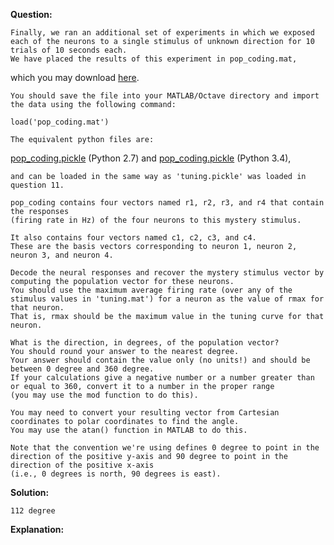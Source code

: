 <b>Question:</b>
```
Finally, we ran an additional set of experiments in which we exposed each of the neurons to a single stimulus of unknown direction for 10 trials of 10 seconds each. 
We have placed the results of this experiment in pop_coding.mat, 
```
which you may download <a href="https://spark-public.s3.amazonaws.com/compneuro/code/quiz3/pop_coding.mat">here</a>. 
```
You should save the file into your MATLAB/Octave directory and import the data using the following command: 
```
```
load('pop_coding.mat')
```
```
The equivalent python files are: 
```
<a href="https://d396qusza40orc.cloudfront.net/compneuro/code/quiz3/python/2.7/pop_coding.pickle">pop_coding.pickle</a> (Python 2.7) and <a href="https://d396qusza40orc.cloudfront.net/compneuro/code/quiz3/python/3.4/pop_coding.pickle">pop_coding.pickle</a> (Python 3.4),
``` 
and can be loaded in the same way as 'tuning.pickle' was loaded in question 11. 
```
```
pop_coding contains four vectors named r1, r2, r3, and r4 that contain the responses 
(firing rate in Hz) of the four neurons to this mystery stimulus. 

It also contains four vectors named c1, c2, c3, and c4. 
These are the basis vectors corresponding to neuron 1, neuron 2, neuron 3, and neuron 4. 

Decode the neural responses and recover the mystery stimulus vector by computing the population vector for these neurons. 
You should use the maximum average firing rate (over any of the stimulus values in 'tuning.mat') for a neuron as the value of rmax for that neuron. 
That is, rmax should be the maximum value in the tuning curve for that neuron. 

What is the direction, in degrees, of the population vector? 
You should round your answer to the nearest degree. 
Your answer should contain the value only (no units!) and should be between 0 degree and 360 degree. 
If your calculations give a negative number or a number greater than or equal to 360, convert it to a number in the proper range 
(you may use the mod function to do this). 

You may need to convert your resulting vector from Cartesian coordinates to polar coordinates to find the angle. 
You may use the atan() function in MATLAB to do this. 

Note that the convention we're using defines 0 degree to point in the direction of the positive y-axis and 90 degree to point in the direction of the positive x-axis 
(i.e., 0 degrees is north, 90 degrees is east).
```
<b>Solution:</b>
 ```
112 degree
 ```
 <b>Explanation:</b>
